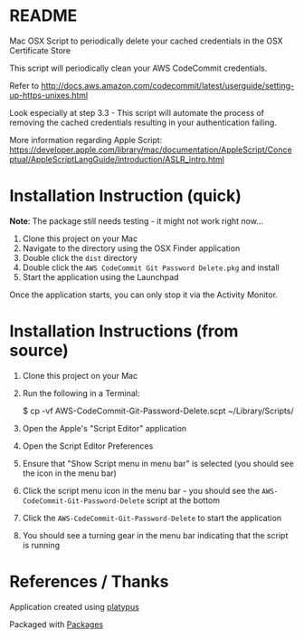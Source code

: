 # README
Mac OSX Script to periodically delete your cached credentials in the OSX Certificate Store

This script will periodically clean your AWS CodeCommit credentials.

Refer to http://docs.aws.amazon.com/codecommit/latest/userguide/setting-up-https-unixes.html

Look especially at step 3.3 - This script will automate the process of removing the cached credentials resulting in your authentication failing.

More information regarding Apple Script: https://developer.apple.com/library/mac/documentation/AppleScript/Conceptual/AppleScriptLangGuide/introduction/ASLR_intro.html

# Installation Instruction (quick)

__Note__: The package still needs testing - it might not work right now...

1. Clone this project on your Mac
2. Navigate to the directory using the OSX Finder application
3. Double click the `dist` directory
4. Double click the `AWS CodeCommit Git Password Delete.pkg` and install
5. Start the application using the Launchpad

Once the application starts, you can only stop it via the Activity Monitor.

# Installation Instructions (from source)

1. Clone this project on your Mac
2. Run the following in a Terminal:

	$ cp -vf  AWS-CodeCommit-Git-Password-Delete.scpt ~/Library/Scripts/

3. Open the Apple's "Script Editor" application
4. Open the Script Editor Preferences
5. Ensure that "Show Script menu in menu bar" is selected (you should see the icon in the menu bar)
6. Click the script menu icon in the menu bar - you should see the `AWS-CodeCommit-Git-Password-Delete` script at the bottom
7. Click the `AWS-CodeCommit-Git-Password-Delete` to start the application
8. You should see a turning gear in the menu bar indicating that the script is running

# References / Thanks

Application created using [platypus](https://sveinbjorn.org/platypus)

Packaged with [Packages](http://s.sudre.free.fr/Software/Packages/about.html)
